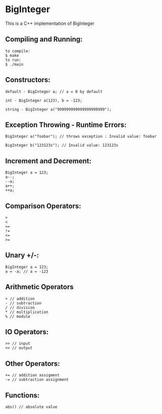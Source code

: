 # BigInteger

This is a C++ implementation of BigInteger

Compiling and Running:
---------------------
    to compile:
    $ make
    to run:
    $ ./main

Constructors:
-------------
    default - BigInteger a; // a = 0 by default

    int - BigInteger a(123), b = -123;

    string - BigInteger a("999999999999999999999"); 

Exception Throwing - Runtime Errors:
-------------------
    BigInteger a("foobar"); // throws exception : Invalid value: foobar

    BigInteger b("123123s"); // Invalid value: 123123s
    
Increment and Decrement:
------------------------
    BigInteger a = 123;
    a--;
    --a;
    a++;
    ++a;

Comparison Operators:
---------------------    
    >
    <
    ==
    !=
    <=
    >=

Unary +/-:
----------
    BigInteger a = 123;
    a = -a; // a = -123

Arithmetic Operators
--------------------
    + // addition
    - // subtraction
    / // division
    * // multiplication
    % // module

IO Operators:
-------------
    >> // input
    << // output

Other Operators:
----------------
    += // addition assigment
    -= // subtraction assignment

Functions:
----------
    abs() // absolute value